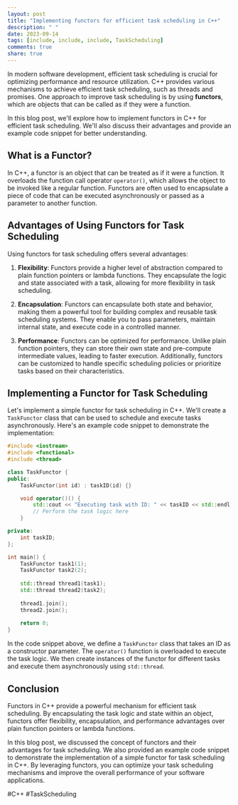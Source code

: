 ```yaml
---
layout: post
title: "Implementing functors for efficient task scheduling in C++"
description: " "
date: 2023-09-14
tags: [include, include, include, TaskScheduling]
comments: true
share: true
---
```


In modern software development, efficient task scheduling is crucial for optimizing performance and resource utilization. C++ provides various mechanisms to achieve efficient task scheduling, such as threads and promises. One approach to improve task scheduling is by using **functors**, which are objects that can be called as if they were a function.

In this blog post, we'll explore how to implement functors in C++ for efficient task scheduling. We'll also discuss their advantages and provide an example code snippet for better understanding.

## What is a Functor?

In C++, a functor is an object that can be treated as if it were a function. It overloads the function call operator `operator()`, which allows the object to be invoked like a regular function. Functors are often used to encapsulate a piece of code that can be executed asynchronously or passed as a parameter to another function.

## Advantages of Using Functors for Task Scheduling

Using functors for task scheduling offers several advantages:

1. **Flexibility**: Functors provide a higher level of abstraction compared to plain function pointers or lambda functions. They encapsulate the logic and state associated with a task, allowing for more flexibility in task scheduling.

2. **Encapsulation**: Functors can encapsulate both state and behavior, making them a powerful tool for building complex and reusable task scheduling systems. They enable you to pass parameters, maintain internal state, and execute code in a controlled manner.

3. **Performance**: Functors can be optimized for performance. Unlike plain function pointers, they can store their own state and pre-compute intermediate values, leading to faster execution. Additionally, functors can be customized to handle specific scheduling policies or prioritize tasks based on their characteristics.

## Implementing a Functor for Task Scheduling

Let's implement a simple functor for task scheduling in C++. We'll create a `TaskFunctor` class that can be used to schedule and execute tasks asynchronously. Here's an example code snippet to demonstrate the implementation:

```cpp
#include <iostream>
#include <functional>
#include <thread>

class TaskFunctor {
public:
    TaskFunctor(int id) : taskID(id) {}

    void operator()() {
        std::cout << "Executing task with ID: " << taskID << std::endl;
        // Perform the task logic here
    }

private:
    int taskID;
};

int main() {
    TaskFunctor task1(1);
    TaskFunctor task2(2);
    
    std::thread thread1(task1);
    std::thread thread2(task2);
    
    thread1.join();
    thread2.join();
    
    return 0;
}
```

In the code snippet above, we define a `TaskFunctor` class that takes an ID as a constructor parameter. The `operator()` function is overloaded to execute the task logic. We then create instances of the functor for different tasks and execute them asynchronously using `std::thread`.

## Conclusion

Functors in C++ provide a powerful mechanism for efficient task scheduling. By encapsulating the task logic and state within an object, functors offer flexibility, encapsulation, and performance advantages over plain function pointers or lambda functions.

In this blog post, we discussed the concept of functors and their advantages for task scheduling. We also provided an example code snippet to demonstrate the implementation of a simple functor for task scheduling in C++. By leveraging functors, you can optimize your task scheduling mechanisms and improve the overall performance of your software applications.

#C++ #TaskScheduling